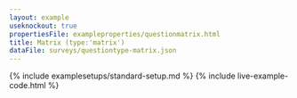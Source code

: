 ```yaml
---
layout: example
useknockout: true
propertiesFile: exampleproperties/questionmatrix.html
title: Matrix (type:'matrix')
dataFile: surveys/questiontype-matrix.json
---
```


{% include examplesetups/standard-setup.md %}
{% include live-example-code.html %}

